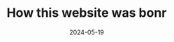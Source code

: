 ---
title: 'How this website was bonr'
date: 2024-05-19
type: landing

design:
  # Section spacing
  spacing: '5rem'

# Page sections
sections:
  - block: collection
    content:
      title: My personal journal
      text: "Originally, I planed to build this website as a portfolio page to showcase my projects in classes But I release journalling my life is a good way to, I'm the first person in my family that study abroad. So this is like a document of my self that save all of my memory so I can look it up when I get older. The content in this blog is including everything that happend in my lifes. It could be a journalling, like no emotion at all. Or a little bias in something. BTW, this blog is inspired by Huyen Chip, My Vu!!"

    design:
      view: article-grid
      fill_image: false
      columns: 3
---